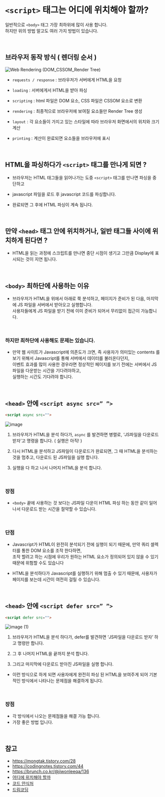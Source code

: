 # `<script>` 태그는 어디에 위치해야 할까?

일반적으로 `<body>` 태그 가장 최하위에 많이 사용 합니다.<br>
하지만 위의 방법 말고도 여러 가지 방법이 있습니다.

<br>

## 브라우저 동작 방식 ( 렌더링 순서 )


![Web  Rendering (DOM_CSSOM_Render Tree)](https://user-images.githubusercontent.com/87301268/160271212-3e26361a-57e7-4984-93a5-41c467d76adb.png)

- `requests / response` :  브라우저가 서버에게 HTML을 요청
- `loading` : 서버에게서 HTML을 뱓아 파싱
- `scripting`  : html 파일은 DOM 요소, CSS 파일은 CSSOM 요소로 변환
- `rendering` : 최종적으로 브라우저에 보여질 요소들만 Render Tree 생성 
- `layout`  : 각 요소들이 가지고 있는 스타일에 따라 브라우저 화면에서의 위치와 크기 계산

- `printing` : 계산이 완료되면 요소들을 브라우저에 표시

<br>

## HTML을 파싱하다가 `<script>` 태그를 만나게 되면 ?
- 브라우저는 HTML 태그들을 읽어나가는 도중 `<script>` 태그를 만나면 파싱을 중단하고
- javascript 파일을 로드 후 javascript 코드를 파싱합니다. 

- 완료되면 그 후에 HTML 파싱이 계속 됩니다.

<br>

## 만약 `<head>` 태그 안에 위치하거나, 일반 태그들 사이에 위치하게 된다면 ?
-  HTML을 읽는 과정에 스크립트를 만나면 중단 시점이 생기고 그만큼 Display에 표시되는 것이 지연 됩니다.

<br>

## `<body>` 최하단에 사용하는 이유

- 브라우저가 HTML을 위에서 아래로 쭉 분석하고, 페이지가 준비가 된 다음, 마지막에 JS 파일을 서버에서 받아오고 실행합니다.<br>
사용자들에게 JS 파일을 받기 전에 이미 준비가 되어서 무리없이 접근이 가능합니다.

<br>

### 하지만 최하단에 사용해도 문제는 있습니다.
- 만약 웹 사이트가 Javascript에 의존도가 크면, 즉 사용자가 의미있는 contents 를 보기 위해서 Javascript를 통해 서버에서 데이터를 불러온다던지, <br> 이벤트 효과를 많이 사용한 경우라면 정상적인 페이지를 보기 전에는 서버에서 JS파일을 다운받는 시간을 기다려야하고,<br> 실행하는 시간도 기다려야 합니다.

<br>

## `<head>` 안에 `<script async src=” ”>`
```html
<script async src="">
```
![image](https://user-images.githubusercontent.com/87301268/160273254-e3e051a7-646a-48dc-998b-e4265c8b2adb.png)

1. 브라우저가 HTML을 분석 하다가, `async` 를 발견하면 병렬로, ‘JS파일을 다운로드 받자’고 명령을 합니다. ( 실행은 아직! )
2. 다시 HTML을 분석하고 JS파일이 다운로드가 완료되면, 그 때 HTML을 분석하는 것을 멈추고, 다운로드 된 JS파일을 실행 합니다. 

3. 실행을 다 하고 나서 나머지 HTML을 분석 합니다.

<br>

### 장점
- `<body>` 끝에 사용하는 것 보다는 JS파일 다운이 HTML 파싱 하는 동안 같이 일어나서 다운로드 받는 시간을 절약할 수 있습니다.


<br>

### 단점
- Javascript가 HTML이 완전히 분석되기 전에 실행이 되기 때문에, 만약 쿼리 셀렉터를 통한 DOM 요소를 조작 한다하면,<br>
 조작 할려고 하는 시점에 우리가 원하는 HTML 요소가 정의되어 있지 않을 수 있기 때문에 위험할 수도 있습니다

- HTML을 분석하다가 Javascript를 실행하기 위해 멈출 수 있기 때문에, 사용자가 페이지를 보는데 시간이 여전히 걸릴 수 있습니다. 

<br>

## `<head>` 안에 `<script defer src=” ”>`
```html
<script defer src="">
```
![image (1)](https://user-images.githubusercontent.com/87301268/160273379-717190a4-5b36-47c9-ac9d-5c012fb93be7.png)

1. 브라우저가 HTML을 분석 하다가, defer를 발견하면 ‘JS파일을 다운로드 받자’ 하고 명령만 합니다.
2. 그 후 나머지 HTML을 끝까지 분석 합니다. 

3. 그리고 마지막에 다운로드 받아진 JS파일을 실행 합니다.

- 이런 방식으로 하게 되면 사용자에게 완전히 파싱 된 HTML을 보여주게 되어 기본적인 방식에서 나타나는 문제점을 해결하게 됩니다.

<br>

### 장점
- 각 방식에서 나오는 문제점들을 해결 가능 합니다.
- 가장 좋은 방법 입니다.

<br>

## 참고
- https://mongtak.tistory.com/28
- https://codingnotes.tistory.com/44
- https://brunch.co.kr/@jiwonleeqa/136
- [어디에 위치해야 할까](https://velog.io/@takeknowledge/script-%ED%83%9C%EA%B7%B8%EB%8A%94-%EC%96%B4%EB%94%94%EC%97%90-%EC%9C%84%EC%B9%98%ED%95%B4%EC%95%BC-%ED%95%A0%EA%B9%8C%EC%9A%94)
- [코드 안식처](https://blog.naver.com/x7788/222489221940)
- [드림코딩](https://www.youtube.com/watch?v=tJieVCgGzhs&list=PLv2d7VI9OotTVOL4QmPfvJWPJvkmv6h-2&index=2)